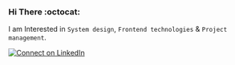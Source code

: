 ### Hi There :octocat:

<!-- 📫 How to reach me:-->

I am Interested in `System design`, `Frontend technologies` & `Project management`. 

[![Connect on LinkedIn](https://img.shields.io/badge/--linkedin?label=LinkedIn&logo=LinkedIn&style=social)](https://www.linkedin.com/in/sureshkutti)

<!--START_SECTION:activity-->

<!--
**2suresh/2suresh** is a ✨ _special_ ✨ repository because its `README.md` (this file) appears on your GitHub profile.

Here are some ideas to get you started:

- 🔭 I’m currently working on ...
- 🌱 I’m currently learning ...
- 👯 I’m looking to collaborate on ...
- 🤔 I’m looking for help with ...
- 💬 Ask me about ...
- 📫 How to reach me: ...
- 😄 Pronouns: ...
- ⚡ Fun fact: ...
-->
